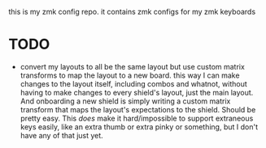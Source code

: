 this is my zmk config repo. it contains zmk configs for my zmk keyboards

# TODO
- convert my layouts to all be the same layout but use custom matrix transforms to map the layout to a new board.
  this way I can make changes to the layout itself, including combos and whatnot, without having to make changes to every shield's layout, just the main layout. And onboarding a new shield is simply writing a custom matrix transform that maps the layout's expectations to the shield. Should be pretty easy. This *does* make it hard/impossible to support extraneous keys easily, like an extra thumb or extra pinky or something, but I don't have any of that just yet.
